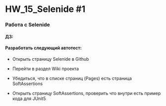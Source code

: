 # HW_15_Selenide #1
### Работа с Selenide
#### ДЗ:
#### Разработать следующий автотест:

- Открыть страницу Selenide в Github

- Перейти в раздел Wiki проекта

- Убедиться, что в списке страниц (Pages) есть страница SoftAssertions

- Открытъ страницу SoftAssertions, проверить что внутри есть пример кода для JUnit5